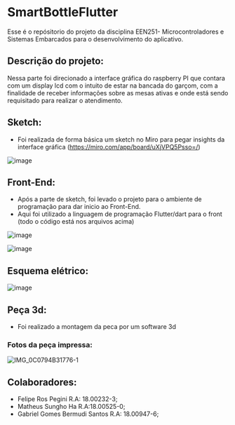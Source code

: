 # SmartBottleFlutter

Esse é o repósitorio do projeto da disciplina EEN251- Microcontroladores e Sistemas Embarcados para o desenvolvimento do aplicativo.

## Descrição do projeto:

Nessa parte foi direcionado a interface gráfica do raspberry PI que contara com um display lcd com o intuito de estar na bancada do garçom, com a finalidade de receber informações sobre as mesas ativas e onde está sendo requisitado para realizar o atendimento.

## Sketch:
- Foi realizada de forma básica um sketch no Miro para pegar insights da interface gráfica (https://miro.com/app/board/uXjVPQ5Psso=/)

![image](https://user-images.githubusercontent.com/56928106/193970963-70542c23-9a00-486a-98c2-73fae261cb84.png)


## Front-End:
- Após a parte de sketch, foi levado o projeto para o ambiente de programação para dar inicio ao Front-End.
- Aqui foi utilizado a linguagem de programação Flutter/dart para o front (todo o código está nos arquivos acima)

![image](https://user-images.githubusercontent.com/56928106/193954037-4a61742f-8756-45bc-aa5e-f344b66a374d.png)


![image](https://user-images.githubusercontent.com/56928106/193954140-fcbe009a-44ce-455a-a143-1880ee2f11f1.png)

## Esquema elétrico:

![image](https://user-images.githubusercontent.com/56928106/193973023-a697aada-89ef-4347-a6c2-ae1a15746d1b.png)


## Peça 3d:
- Foi realizado a montagem da peca por um software 3d


### Fotos da peça impressa:
![IMG_0C0794B31776-1](https://user-images.githubusercontent.com/56928106/200942897-264ea854-e7e3-494b-8ffb-dd81fa63c7c1.jpeg)



## Colaboradores:
- Felipe Ros Pegini R.A: 18.00232-3;
- Matheus Sungho Ha R.A:18.00525-0;
- Gabriel Gomes Bermudi Santos R.A: 18.00947-6;
